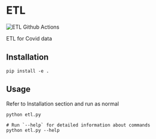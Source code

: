 # ETL
![ETL Github Actions](https://github.com/johnclaro/etl/actions/workflows/actions.yml/badge.svg)

ETL for Covid data

## Installation

```sh-session
pip install -e .
```

## Usage

Refer to Installation section and run as normal
```sh-session
python etl.py

# Run `--help` for detailed information about commands
python etl.py --help
```